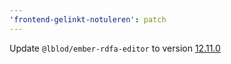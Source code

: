 ```yaml
---
'frontend-gelinkt-notuleren': patch
---
```


Update `@lblod/ember-rdfa-editor` to version [12.11.0](https://github.com/lblod/ember-rdfa-editor/releases/tag/%40lblod%2Fember-rdfa-editor%4012.11.0)
